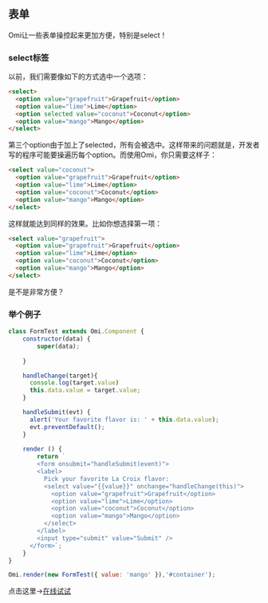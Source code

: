 <h2 id="表单">表单</h2>

Omi让一些表单操控起来更加方便，特别是select！

### select标签

以前，我们需要像如下的方式选中一个选项：

```html
<select>
  <option value="grapefruit">Grapefruit</option>
  <option value="lime">Lime</option>
  <option selected value="coconut">Coconut</option>
  <option value="mango">Mango</option>
</select>
```

第三个option由于加上了selected，所有会被选中。这样带来的问题就是，开发者写的程序可能要操遍历每个option。而使用Omi，你只需要这样子：

```html
<select value="coconut">
  <option value="grapefruit">Grapefruit</option>
  <option value="lime">Lime</option>
  <option value="coconut">Coconut</option>
  <option value="mango">Mango</option>
</select>
```

这样就能达到同样的效果。比如你想选择第一项：

```html
<select value="grapefruit">
  <option value="grapefruit">Grapefruit</option>
  <option value="lime">Lime</option>
  <option value="coconut">Coconut</option>
  <option value="mango">Mango</option>
</select>
```

是不是非常方便？

###  举个例子

```js
class FormTest extends Omi.Component {
    constructor(data) {
        super(data);
       
    }

    handleChange(target){
      console.log(target.value)
      this.data.value = target.value;
    }

    handleSubmit(evt) {
      alert('Your favorite flavor is: ' + this.data.value);
      evt.preventDefault();
    }
  
    render () {
        return `
        <form onsubmit="handleSubmit(event)">
        <label>
          Pick your favorite La Croix flavor:
          <select value="{{value}}" onchange="handleChange(this)">
            <option value="grapefruit">Grapefruit</option>
            <option value="lime">Lime</option>
            <option value="coconut">Coconut</option>
            <option value="mango">Mango</option>
          </select>
        </label>
        <input type="submit" value="Submit" />
      </form>`;
    }
}

Omi.render(new FormTest({ value: 'mango' }),'#container');
```
点击这里->[在线试试](http://alloyteam.github.io/omi/example/playground/index.html?code=class%20FormTest%20extends%20Omi.Component%20%7B%0A%20%20%20%20constructor(data)%20%7B%0A%20%20%20%20%20%20%20%20super(data)%3B%0A%20%20%20%20%20%20%20%0A%20%20%20%20%7D%0A%0A%20%20%20%20handleChange(target)%7B%0A%20%20%20%20%20%20console.log(target.value)%0A%20%20%20%20%20%20this.data.value%20%3D%20target.value%3B%0A%20%20%20%20%7D%0A%0A%20%20%20%20handleSubmit(evt)%20%7B%0A%20%20%20%20%20%20alert(%27Your%20favorite%20flavor%20is%3A%20%27%20%2B%20this.data.value)%3B%0A%20%20%20%20%20%20evt.preventDefault()%3B%0A%20%20%20%20%7D%0A%20%20%0A%20%20%20%20render%20()%20%7B%0A%20%20%20%20%20%20%20%20return%20%60%0A%20%20%20%20%20%20%20%20%3Cform%20onsubmit%3D%22handleSubmit(event)%22%3E%0A%20%20%20%20%20%20%20%20%3Clabel%3E%0A%20%20%20%20%20%20%20%20%20%20Pick%20your%20favorite%20La%20Croix%20flavor%3A%0A%20%20%20%20%20%20%20%20%20%20%3Cselect%20value%3D%22%7B%7Bvalue%7D%7D%22%20onchange%3D%22handleChange(this)%22%3E%0A%20%20%20%20%20%20%20%20%20%20%20%20%3Coption%20value%3D%22grapefruit%22%3EGrapefruit%3C%2Foption%3E%0A%20%20%20%20%20%20%20%20%20%20%20%20%3Coption%20value%3D%22lime%22%3ELime%3C%2Foption%3E%0A%20%20%20%20%20%20%20%20%20%20%20%20%3Coption%20value%3D%22coconut%22%3ECoconut%3C%2Foption%3E%0A%20%20%20%20%20%20%20%20%20%20%20%20%3Coption%20value%3D%22mango%22%3EMango%3C%2Foption%3E%0A%20%20%20%20%20%20%20%20%20%20%3C%2Fselect%3E%0A%20%20%20%20%20%20%20%20%3C%2Flabel%3E%0A%20%20%20%20%20%20%20%20%3Cinput%20type%3D%22submit%22%20value%3D%22Submit%22%20%2F%3E%0A%20%20%20%20%20%20%3C%2Fform%3E%60%3B%0A%20%20%20%20%7D%0A%7D%20%0A%0AOmi.render(new%20FormTest(%7B%20value%3A%20%27mango%27%20%7D)%2C%27%23container%27)%3B%20%20)